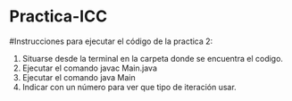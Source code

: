 # Practica-ICC

#Instrucciones para ejecutar el código de la practica 2:

1. Situarse desde la terminal en la carpeta donde se encuentra el codigo.
2. Ejecutar el comando javac Main.java
3. Ejecutar el comando java Main
4. Indicar con un número para ver que tipo de iteración usar.

